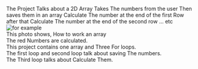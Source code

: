 The Project Talks about a 2D Array
Takes The numbers from the user Then saves them in an array
Calculate The number at the end of the first Row after that Calculate  The number at the end of the second row ... etc                               
![for example](https://github.com/abanoubwagim/The_sum_of_secondary_diameter/assets/149309638/267aabc1-8e31-4d06-b466-f19c3d45af8f)                   
This photo shows,  How to work an array                              
The red Numbers are calculated.                        
This project contains one array and Three For loops.                       
The first loop and second loop talk about saving The numbers.                     
The Third loop talks about Calculate Them.
